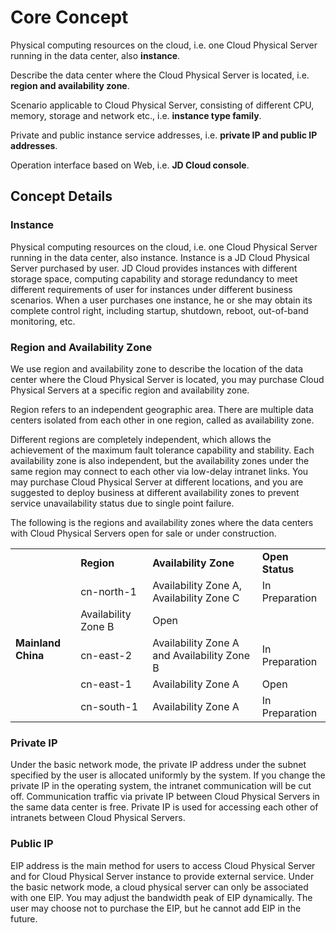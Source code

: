 # Core Concept

Physical computing resources on the cloud, i.e. one Cloud Physical Server running in the data center, also **instance**.

Describe the data center where the Cloud Physical Server is located, i.e. **region and availability zone**.

Scenario applicable to Cloud Physical Server, consisting of different CPU, memory, storage and network etc., i.e. **instance type family**.

Private and public instance service addresses, i.e. **private IP and public IP addresses**.

Operation interface based on Web, i.e. **JD Cloud console**.

## Concept Details

### Instance
Physical computing resources on the cloud, i.e. one Cloud Physical Server running in the data center, also instance. Instance is a JD Cloud Physical Server purchased by user. JD Cloud provides instances with different storage space, computing capability and storage redundancy to meet different requirements of user for instances under different business scenarios. When a user purchases one instance, he or she may obtain its complete control right, including startup, shutdown, reboot, out-of-band monitoring, etc.

### Region and Availability Zone
We use region and availability zone to describe the location of the data center where the Cloud Physical Server is located, you may purchase Cloud Physical Servers at a specific region and availability zone.

Region refers to an independent geographic area. There are multiple data centers isolated from each other in one region, called as availability zone.

Different regions are completely independent, which allows the achievement of the maximum fault tolerance capability and stability. Each availability zone is also independent, but the availability zones under the same region may connect to each other via low-delay intranet links. You may purchase Cloud Physical Server at different locations, and you are suggested to deploy business at different availability zones to prevent service unavailability status due to single point failure.

The following is the regions and availability zones where the data centers with Cloud Physical Servers open for sale or under construction.

<table>
    <tr>
        <td >&nbsp;</td> 
        <td ><B>Region</B></td> 
		<td ><B>Availability Zone</B></td>
		<td ><B>Open Status</B></td>		
    </tr>
    <tr>   
        <td rowspan="5"><B>Mainland China</B></td>
		<td >cn-north-1</td>
		<td >Availability Zone A, Availability Zone C</td>
		<td >In Preparation</td>
    </tr>
    <tr>  
	<td >Availability Zone B</td>
	<td >Open</td>
    </tr>
    <tr>   
        <td >cn-east-2</td>
		<td >Availability Zone A and Availability Zone B</td>
		<td >In Preparation</td>
    </tr>
	<tr>   
        <td >cn-east-1</td>
		<td >Availability Zone A</td>
		<td >Open</td>
    </tr>
	<tr>   
        <td >cn-south-1</td>
		<td >Availability Zone A</td>
		<td >In Preparation</td>
    </tr>
</table>



### Private IP
Under the basic network mode, the private IP address under the subnet specified by the user is allocated uniformly by the system. If you change the private IP in the operating system, the intranet communication will be cut off. Communication traffic via private IP between Cloud Physical Servers in the same data center is free. Private IP is used for accessing each other of intranets between Cloud Physical Servers.

### Public IP
EIP address is the main method for users to access Cloud Physical Server and for Cloud Physical Server instance to provide external service. Under the basic network mode, a cloud physical server can only be associated with one EIP. You may adjust the bandwidth peak of EIP dynamically. The user may choose not to purchase the EIP, but he cannot add EIP in the future.
